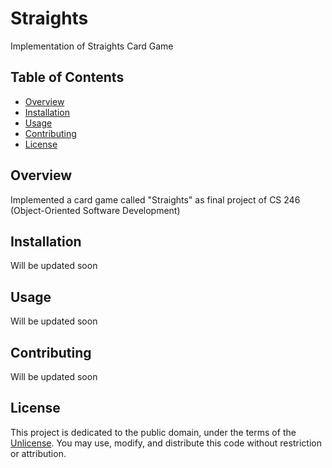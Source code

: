 # Straights

Implementation of Straights Card Game

## Table of Contents

- [Overview](#overview)
- [Installation](#installation)
- [Usage](#usage)
- [Contributing](#contributing)
- [License](#license)

## Overview

Implemented a card game called "Straights" as final project of CS 246 (Object-Oriented Software Development)

## Installation

Will be updated soon

## Usage

Will be updated soon

## Contributing

Will be updated soon

## License

This project is dedicated to the public domain, under the terms of the [Unlicense](http://unlicense.org/). You may use, modify, and distribute this code without restriction or attribution.
